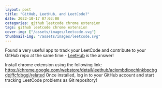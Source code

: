 ```yaml
---
layout: post
title: "GitHub, LeetHub, and LeetCode?"
date: 2022-10-17 07:03:00
categories: github leetcode chrome extension
tags: github leetcode chrome extension
cover-img: ["/assets/images/leetcode.svg"]
thumbnail-img: "/assets/images/leetcode.svg"
---
```


Found a very useful app to track your LeetCode and contribute to your GitHub repo at the same time - [LeetHub](https://github.com/QasimWani/LeetHub) is the answer!

Install chrome extension using the following link: https://chrome.google.com/webstore/detail/leethub/aciombdipochlnkbpcbgdpjffcfdbggi/related
Once installed, log in to your GitHub account and start tracking LeetCode problems as Git repository!
